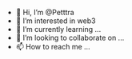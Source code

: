 - 👋 Hi, I’m @Petttra  
- 👀 I’m interested in web3
- 🌱 I’m currently learning ...
- 💞️ I’m looking to collaborate on ...
- 📫 How to reach me ...

<!---
Petttra/Petttra is a ✨ special ✨ repository because its `README.md` (this file) appears on your GitHub profile.
You can click the Preview link to take a look at your changes.
--->
